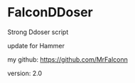 # FalconDDoser

Strong Ddoser script

update for Hammer

my github: https://github.com/MrFalconn

version: 2.0

